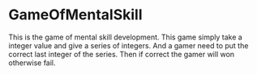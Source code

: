 # GameOfMentalSkill
This is the game of mental skill development. This game simply take a integer value and give a series of integers. And a gamer need to put the correct last integer of the series. Then if correct the gamer will won otherwise fail.
